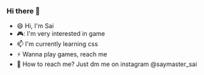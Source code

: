 ### Hi there 👋

<!--
**SayMaster-Sai/Saymaster-Sai** is a ✨ _special_ ✨ repository because its `README.md` (this file) appears on your GitHub profile.

Here are some ideas to get you started:

- 🔭 I’m currently working on ...
- 🌱 I’m currently learning ...
- 👯 I’m looking to collaborate on ...
- 🤔 I’m looking for help with ...
- 💬 Ask me about ...
- 📫 How to reach me: ...
- 😄 Pronouns: ...
- ⚡ Fun fact: ...
-->

- 😄 Hi, I'm Sai
- :video_game:: I'm very interested in game
- 📫 I'm currently learning css
- ⚡ Wanna play games, reach me
- 💬 How to reach me? Just dm me on instagram @saymaster_sai 
